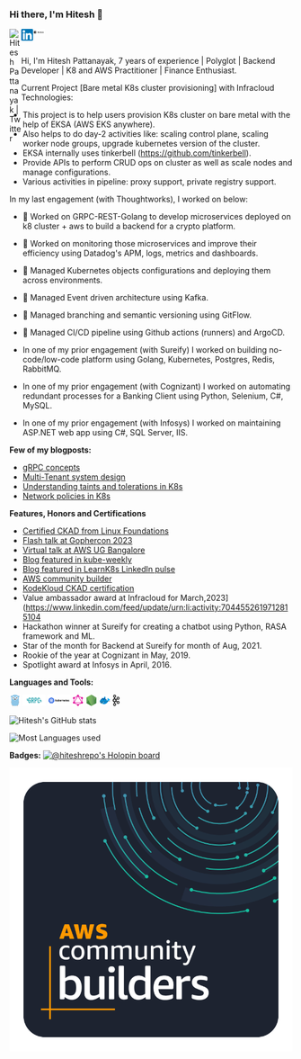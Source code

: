 ### Hi there, I'm Hitesh 👋

<a href="https://twitter.com/hitesh110393">
  <img align="left" alt="Hitesh Pattanayak | Twitter" width="21px" src="https://raw.githubusercontent.com/anuraghazra/anuraghazra/master/assets/twitter.svg" />
</a>
<a href="https://www.linkedin.com/in/hitesh-pattanayak-52290b160/">
  <img align="left" alt="Hitesh Pattanayak | linkedin" width="21px" src="https://github.com/HiteshRepo/hiteshrepo/blob/main/linked-in.png"/>
</a>
<a href="https://hitesh-pattanayak.medium.com/">
  <img align="left" alt="Hitesh Pattanayak | Medium" width="21px" src="https://github.com/HiteshRepo/hiteshrepo/blob/main/medium.jpeg"/>
</a>
<br />
<br />

Hi, I'm Hitesh Pattanayak, 7 years of experience | Polyglot | Backend Developer | K8 and AWS Practitioner | Finance Enthusiast.

Current Project [Bare metal K8s cluster provisioning] with Infracloud Technologies:
- This project is to help users provision K8s cluster on bare metal with the help of EKSA (AWS EKS anywhere).
- Also helps to do day-2 activities like: scaling control plane, scaling worker node groups, upgrade kubernetes version of the cluster.
- EKSA internally uses tinkerbell (https://github.com/tinkerbell).
- Provide APIs to perform CRUD ops on cluster as well as scale nodes and manage configurations.
- Various activities in pipeline: proxy support, private registry support.

In my last engagement (with Thoughtworks), I worked on below:
- 🔭 Worked on GRPC-REST-Golang to develop microservices deployed on k8 cluster + aws to build a backend for a crypto platform.
- 🔭 Worked on monitoring those microservices and improve their efficiency using Datadog's APM, logs, metrics and dashboards.
- 🌱 Managed Kubernetes objects configurations and deploying them across environments.
- 🌱 Managed Event driven architecture using Kafka.
- 🔭 Managed branching and semantic versioning using GitFlow.
- 🔭 Managed CI/CD pipeline using Github actions (runners) and ArgoCD.

- In one of my prior engagement (with Sureify) I worked on building no-code/low-code platform using Golang, Kubernetes, Postgres, Redis, RabbitMQ.
- In one of my prior engagement (with Cognizant) I worked on automating redundant processes for a Banking Client using Python, Selenium, C#, MySQL.
- In one of my prior engagement (with Infosys) I worked on  maintaining ASP.NET web app using C#, SQL Server, IIS.

**Few of my blogposts:**
- [gRPC concepts](https://www.infracloud.io/blogs/understanding-grpc-concepts-best-practices)
- [Multi-Tenant system design](https://medium.com/dev-genius/ticket-management-system-design-c32f948ce3c4)
- [Understanding taints and tolerations in K8s](https://medium.com/dev-genius/taints-tolerations-and-node-affinity-in-kubernetes-41d063157852)
- [Network policies in K8s](https://medium.com/dev-genius/network-policy-in-k8s-14eeeb905bb)

**Features, Honors and Certifications**
- [Certified CKAD from Linux Foundations](https://ti-user-certificates.s3.amazonaws.com/e0df7fbf-a057-42af-8a1f-590912be5460/0a7c5003-3e42-42e6-91b7-6746427872ee-hitesh-kumar-pattanayak-4f81e509-42d0-4205-a165-8fb54e333ac3-certificate.pdf)
- [Flash talk at Gophercon 2023](https://www.youtube.com/watch?v=X8b-cxR-FxY&list=PLbgP71NCXCqGsqyEQt4op6MuQLvvKpuU7&index=19/)
- [Virtual talk at AWS UG Bangalore](https://www.linkedin.com/feed/update/urn:li:activity:7078232488233373696/)
- [Blog featured in kube-weekly](https://email.linuxfoundation.org/kubeweekly-332)
- [Blog featured in LearnK8s LinkedIn pulse](https://www.linkedin.com/pulse/kubernetes-contributions-from-126-127-quality-of-service-memory/)
- [AWS community builder](https://www.linkedin.com/feed/update/urn:li:activity:7036657859182346240)
- [KodeKloud CKAD certification](ttps://kodekloud.com/certificate-verification/7C93AD7ED0-7C9992E1F1-7C8D7A6E28)
- Value ambassador award at Infracloud for March,2023](https://www.linkedin.com/feed/update/urn:li:activity:7044552619712815104
- Hackathon winner at Sureify for creating a chatbot using Python, RASA framework and ML.
- Star of the month for Backend at Sureify for month of Aug, 2021.
- Rookie of the year at Cognizant in May, 2019.
- Spotlight award at Infosys in April, 2016.

**Languages and Tools:**  

<code><img height="20" src="https://github.com/HiteshRepo/hiteshrepo/blob/main/golang.png"></code>
<code><img height="20" src="https://github.com/HiteshRepo/hiteshrepo/blob/main/grpcio-ar21.svg"></code>
<code><img height="20" src="https://github.com/HiteshRepo/hiteshrepo/blob/main/kubernetes-ar21.svg"></code>
<code><img height="20" src="https://raw.githubusercontent.com/github/explore/5c058a388828bb5fde0bcafd4bc867b5bb3f26f3/topics/graphql/graphql.png"></code>
<code><img height="20" src="https://raw.githubusercontent.com/github/explore/80688e429a7d4ef2fca1e82350fe8e3517d3494d/topics/nodejs/nodejs.png"></code>
<code><img height="20" src="https://github.com/HiteshRepo/hiteshrepo/blob/main/icons8-docker.svg"></code>
<code><img height="20" src="https://github.com/HiteshRepo/hiteshrepo/blob/main/kafka-seeklogo.com.svg"></code>

![Hitesh's GitHub stats](https://github-readme-stats.vercel.app/api?username=hiteshrepo)

![Most Languages used](https://github-readme-stats.anuraghazra1.vercel.app/api/top-langs/?username=hiteshrepo&layout=compact)

**Badges:**
[![@hiteshrepo's Holopin board](https://holopin.io/api/user/board?user=hiteshrepo)](https://holopin.io/@hiteshrepo)

[![@hiteshrepo's AWS Community Builder](https://github.com/HiteshRepo/hiteshrepo/blob/main/Community_Builders_badge_800px.png)](https://github.com/HiteshRepo/hiteshrepo/blob/main/https://github.com/HiteshRepo/hiteshrepo/blob/main/Community_Builders_badge_800px.png)
